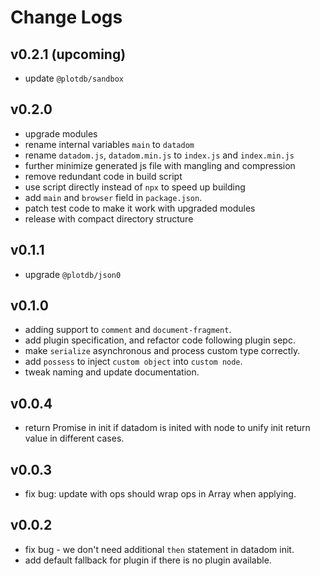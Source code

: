 # Change Logs

## v0.2.1 (upcoming)

 - update `@plotdb/sandbox`


## v0.2.0

 - upgrade modules
 - rename internal variables `main` to `datadom`
 - rename `datadom.js`, `datadom.min.js` to `index.js` and `index.min.js`
 - further minimize generated js file with mangling and compression
 - remove redundant code in build script
 - use script directly instead of `npx` to speed up building
 - add `main` and `browser` field in `package.json`.
 - patch test code to make it work with upgraded modules
 - release with compact directory structure


## v0.1.1

 - upgrade `@plotdb/json0`


## v0.1.0

 - adding support to `comment` and `document-fragment`.
 - add plugin specification, and refactor code following plugin sepc.
 - make `serialize` asynchronous and process custom type correctly.
 - add `possess` to inject `custom object` into `custom node`.
 - tweak naming and update documentation.


## v0.0.4

 - return Promise in init if datadom is inited with node to unify init return value in different cases.


## v0.0.3

 - fix bug: update with ops should wrap ops in Array when applying.


## v0.0.2

 - fix bug - we don't need additional `then` statement in datadom init.
 - add default fallback for plugin if there is no plugin available.

